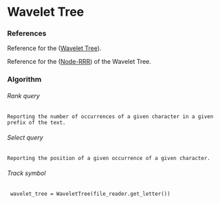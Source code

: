 Wavelet Tree
========

### References 
Reference for the ([Wavelet Tree](http://alexbowe.com/wavelet-trees/)).

Reference for the ([Node-RRR](http://alexbowe.com/wavelet-trees/)) of the Wavelet Tree. 

### Algorithm

###### Rank query
`Reporting the number of occurrences of a given character in a given prefix of the text.`
###### Select query
`Reporting the position of a given occurrence of a given character.`
###### Track symbol

<code> wavelet_tree = WaveletTree(file_reader.get_letter()) </code> 
